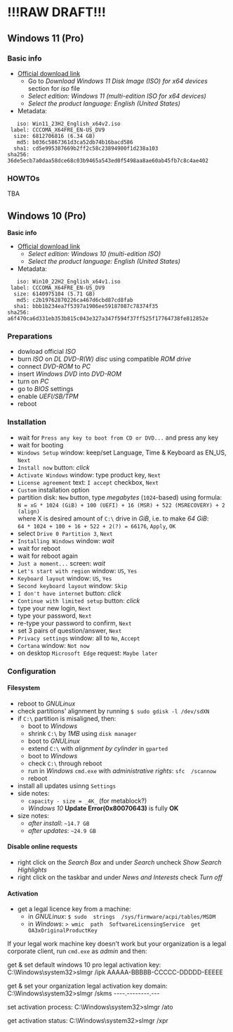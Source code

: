 # !!!RAW DRAFT!!!




## Windows 11 (Pro)


### Basic info

- [Official download link](https://www.microsoft.com/software-download/windows11)
  - Go to _Download Windows 11 Disk Image (ISO) for x64 devices_ section for _iso_ file
  - _Select edition: Windows 11 (multi-edition ISO for x64 devices)_
  - _Select the product language: English (United States)_
- Metadata:
```
   iso: Win11_23H2_English_x64v2.iso
 label: CCCOMA_X64FRE_EN-US_DV9
  size: 6812706816 (6.34 GB)
   md5: b036c5867361d3ca52db74b16bacd586
  sha1: cd5e995387669b2ff2c58c23894900f1d238a103
sha256: 36de5ecb7a0daa58dce68c03b9465a543ed0f5498aa8ae60ab45fb7c8c4ae402
```


### HOWTOs

TBA




## Windows 10 (Pro)


**Basic info**

- [Official download link](https://www.microsoft.com/en-us/software-download/windows10ISO)
  - _Select edition: Windows 10 (multi-edition ISO)_
  - _Select the product language: English (United States)_
- Metadata:
```
   iso: Win10_22H2_English_x64v1.iso
 label: CCCOMA_X64FRE_EN-US_DV9
  size: 6140975104 (5.71 GB)
   md5: c2b19762870226ca467d6cbd87cd8fab
  sha1: bbb1b234ea7f5397a1906ee59187087c78374f35
sha256: a6f470ca6d331eb353b815c043e327a347f594f37ff525f17764738fe812852e
```


### Preparations

- dowload official _ISO_
- burn _ISO_ on _DL DVD-R(W) disc_ using compatible _ROM drive_
- connect _DVD-ROM_ to _PC_
- insert _Windows DVD_ into _DVD-ROM_
- turn on _PC_
- go to _BIOS_ settings
- enable _UEFI/SB/TPM_
- reboot


### Installation

- wait for `Press any key to boot from CD or DVD...` and press any key
- wait for booting
- `Windows Setup` window: keep/set Language, Time & Keyboard as EN_US, `Next`
- `Install now` button: _click_
- `Activate Windows` window: type product key, `Next`
- `License agreement` text: `I accept` checkbox, `Next`
- `Custom` installation option
- partition disk: `New` button, type _megabytes_ (`1024`-based) using formula:  
`N = xG * 1024 (GiB) + 100 (UEFI) + 16 (MSR) + 522 (MSRECOVERY) + 2 (align)`  
where X is desired amount of `C:\` drive in _GiB_, i.e. to make _64 GiB_:  
`64 * 1024 + 100 + 16 + 522 + 2(?) = 66176`, `Apply`, `OK`
- select `Drive 0 Partition 3`, `Next`
- `Installing Windows` window: _wait_
- wait for reboot
- wait for reboot again
- `Just a moment...` screen: _wait_
- `Let's start with region` window: `US`, `Yes`
- `Keyboard layout` window: `US`, `Yes`
- `Second keyboard layout` window: `Skip`
- `I don't have internet` button: _click_
- `Continue with limited setup` button: _click_
- type your new login, `Next`
- type your password, `Next`
- re-type your password to confirm, `Next`
- set 3 pairs of question/answer, `Next`
- `Privacy settings` window: all to `No`, `Accept`
- `Cortana` window: `Not now`
- on desktop `Microsoft Edge` request: `Maybe later`


### Configuration

#### Filesystem

- reboot to _GNULinux_
- check partitions' alignment by running `$ sudo gdisk -l /dev/sdXN`
- if `C:\` partition is misaligned, then:
  - boot to _Windows_
  - shrink `C:\` by _1MB_ using `disk manager`
  - boot to _GNULinux_
  - extend `C:\` with _alignment by cylinder_ in `gparted`
  - boot to _Windows_
  - check `C:\` through reboot
  - run in _Windows_ `cmd.exe` with _administrative rights_: `sfc  /scannow`
  - reboot
- install all updates usinng `Settings`
- side notes:
  - `capacity - size = _4K_` (for metablock?)
  - _Windows 10_ **Update Error(0x80070643)** is fully **OK**
- size notes:
  - _after install_: `~14.7 GB`
  - _after updates_: `~24.9 GB`


#### Disable online requests

- right click on the _Search Box_ and under _Search_ uncheck _Show Search Highlights_
- right click on the taskbar and under _News and Interests_ check _Turn off_


#### Activation

- get a legal licence key from a machine:
  - in _GNULinux_: `$ sudo  strings  /sys/firmware/acpi/tables/MSDM`
  - in _Windows_: `> wmic  path  SoftwareLicensingService  get  OA3xOriginalProductKey`


If your legal work machine key doesn't work but your organization is a legal corporate client, run `cmd.exe` as _admin_ and then:

get & set default windows 10 pro legal activation key:
C:\Windows\system32>slmgr /ipk AAAAA-BBBBB-CCCCC-DDDDD-EEEEE

get & set your organization legal activation key domain:
C:\Windows\system32>slmgr /skms  ----.--------.---

set activation process:
C:\Windows\system32>slmgr /ato

get activation status:
C:\Windows\system32>slmgr /xpr


